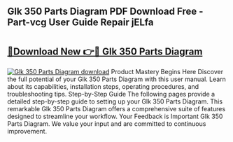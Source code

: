 ## Glk 350 Parts Diagram PDF Download Free - Part-vcg User Guide Repair jELfa

# <h2><a href="http://dfl4bx.blite.top/?on=Glk+350+Parts+Diagram">🔗Download New 👉🔴 Glk 350 Parts Diagram</a></h2>

[![Glk 350 Parts Diagram download](https://i.imgur.com/lujVjoI.png)](http://dfl4bx.blite.top/?on=Glk+350+Parts+Diagram)
Product Mastery Begins Here Discover the full potential of your Glk 350 Parts Diagram with this user manual. Learn about its capabilities, installation steps, operating procedures, and troubleshooting tips. Step-by-Step Guide The following pages provide a detailed step-by-step guide to setting up your Glk 350 Parts Diagram. This remarkable Glk 350 Parts Diagram offers a comprehensive suite of features designed to streamline your workflow. Your Feedback is Important Glk 350 Parts Diagram. We value your input and are committed to continuous improvement.
